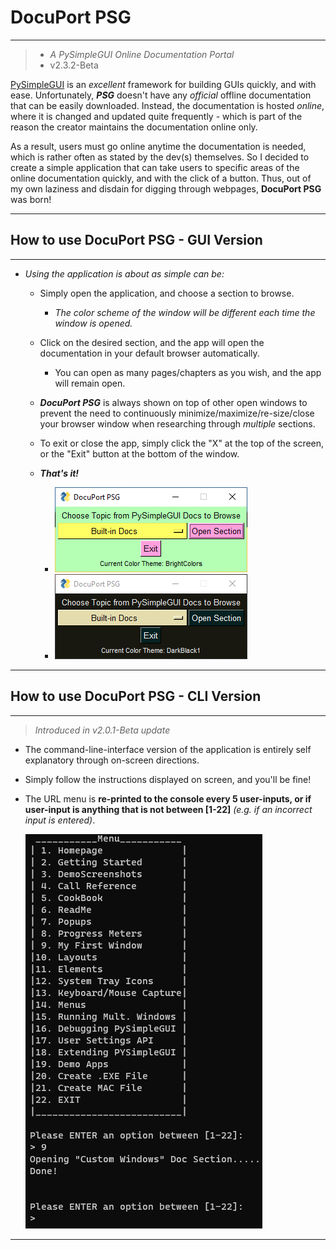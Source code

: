 # DocuPort PSG

---

> - _A PySimpleGUI Online Documentation Portal_
> - v2.3.2-Beta

[PySimpleGUI](https://pysimplegui.readthedocs.io/en/latest/) is an _excellent_ framework for building GUIs quickly, and with ease. Unfortunately, **_PSG_** doesn't have any _official_ offline documentation that can be easily downloaded. Instead, the documentation is hosted _online_, where it is changed and updated quite frequently - which is part of the reason the creator maintains the documentation online only.

As a result, users must go online anytime the documentation is needed, which is rather often as stated by the dev(s) themselves. So I decided to create a simple application that can
take users to specific areas of the online documentation quickly, and with the click of a
button. Thus, out of my own laziness and disdain for digging through webpages, **DocuPort PSG** was born!

---

## How to use DocuPort PSG - **GUI Version**

---

- _Using the application is about as simple can be:_

  - Simply open the application, and choose a section to browse.
    - _The color scheme of the window will be different each time the window is opened._
  - Click on the desired section, and the app will open the documentation in your default browser automatically.
    - You can open as many pages/chapters as you wish, and the app will remain open.
  - ***DocuPort PSG*** is always shown on top of other open windows to prevent the need to continuously minimize/maximize/re-size/close your browser window when researching through _multiple_ sections.
  - To exit or close the app, simply click the "X" at the top of the screen, or the "Exit" button at the bottom of the window.
  - ***That's it!***

    - ![DocuPort PSG](DP_PSG_screenshot.png)
    - ![DocuPort PSG](DP_PSG_screenshot2.png)

---

## How to use DocuPort PSG - **CLI Version**

---

> _Introduced in v2.0.1-Beta update_

- The command-line-interface version of the application is entirely self explanatory through on-screen directions.
- Simply follow the instructions displayed on screen, and you'll be fine!
- The URL menu is **re-printed to the console every 5 user-inputs, or if user-input is anything that is not between [1-22]** _(e.g. if an incorrect input is entered)_.

  ![DocuPort PSG CLI-Version](DP_PSG_CLI_screenshot.png)

---
